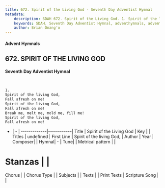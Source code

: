 ```yaml
---
title: 672. Spirit of the Living God - Seventh Day Adventist Hymnal
metadata:
    description: SDAH 672. Spirit of the Living God. 1. Spirit of the living God, Fall afresh on me! Spirit of the living God, Fall afresh on me! Break me, melt me, mold me, fill me! Spirit of the living God, Fall afresh on me!
    keywords: SDAH, Seventh Day Adventist Hymnal, adventhymnals, advent hymnals, Spirit of the Living God, Spirit of the living God, 
    author: Brian Onang'o
---
```


#### Advent Hymnals
## 672. SPIRIT OF THE LIVING GOD
#### Seventh Day Adventist Hymnal

```txt


1.
Spirit of the living God,
Fall afresh on me!
Spirit of the living God,
Fall afresh on me!
Break me, melt me, mold me, fill me!
Spirit of the living God,
Fall afresh on me!


```

- |   -  |
-------------|------------|
Title | Spirit of the Living God |
Key |  |
Titles | undefined |
First Line | Spirit of the living God, |
Author | 
Year | 
Composer|  |
Hymnal|  - |
Tune|  |
Metrical pattern | |
# Stanzas |  |
Chorus |  |
Chorus Type |  |
Subjects |  |
Texts |  |
Print Texts | 
Scripture Song |  |
  

